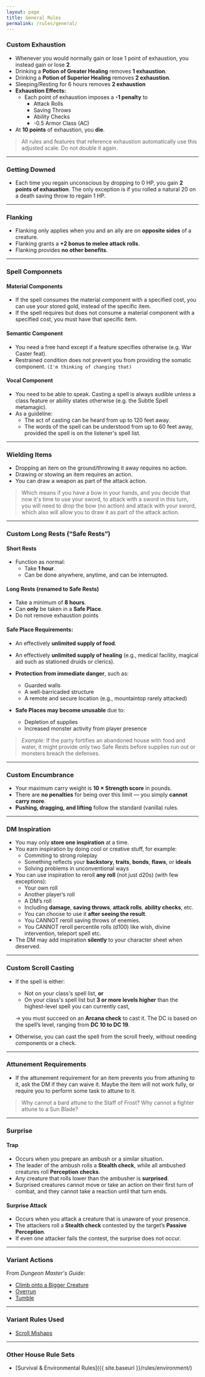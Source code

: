 ```yaml
---
layout: page
title: General Rules
permalink: /rules/general/
---
```


### Custom Exhaustion
- Whenever you would normally gain or lose 1 point of exhaustion, you instead gain or lose **2**.
- Drinking a **Potion of Greater Healing** removes **1 exhaustion**.  
- Drinking a **Potion of Superior Healing** removes **2 exhaustion**.
- Sleeping/Resting for 6 hours removes **2 exhaustion**
- **Exhaustion Effects:**
    - Each point of exhaustion imposes a **-1 penalty** to
        - Attack Rolls
        - Saving Throws
        - Ability Checks
        - -0.5 Armor Class (AC)
- At **10 points** of exhaustion, you **die**.
> All rules and features that reference exhaustion automatically use this adjusted scale. Do not double it again.

---

### Getting Downed
- Each time you regain unconscious by dropping to 0 HP, you gain **2 points of exhaustion**. 
The only exception is if you rolled a natural 20 on a death saving throw to regain 1 HP.

---

### Flanking
- Flanking only applies when you and an ally are on **opposite sides** of a creature.
- Flanking grants a **+2 bonus to melee attack rolls**.
- Flanking provides **no other benefits**.

---

### Spell Componnets

#### Material Components
- If the spell consumes the material component with a specified cost, you can use your stored gold, instead of the specific item.
- If the spell requires but does not consume a material component with a specified cost, you must have that specific item.
#### Semantic Component
- You need a free hand except if a feature specifies otherwise (e.g. War Caster feat).
- Restrained condition does not prevent you from providing the somatic component. `(I'm thinking of changing that)`
#### Vocal Component
  - You need to be able to speak.
    Casting a spell is always audible unless a class feature or ability states otherwise (e.g. the Subtle Spell metamagic).
  - As a guideline:
    - The act of casting can be heard from up to 120 feet away.
    - The words of the spell can be understood from up to 60 feet away, provided the spell is on the listener's spell list.
--- 
### Wielding Items
- Dropping an item on the ground/throwing it away requires no action.
- Drawing or stowing an item requires an action.
- You can draw a weapon as part of the attack action.
> Which means if you have a bow in your hands, and you decide that now it's time to use your sword, 
> to attack with a sword in this turn, you will need to drop the bow (no action) and attack with your sword, 
> which also will allow you to draw it as part of the attack action.

---

### Custom Long Rests (“Safe Rests”)

#### Short Rests
- Function as normal:
    - Take **1 hour**.
    - Can be done anywhere, anytime, and can be interrupted.

#### Long Rests (renamed to **Safe Rests**)
- Take a minimum of **8 hours**.
- Can **only** be taken in a **Safe Place**.
- Do not remove exhaustion points

#### Safe Place Requirements:
- An effectively **unlimited supply of food**.
- An effectively **unlimited supply of healing** (e.g., medical facility, magical aid such as stationed druids or clerics).
- **Protection from immediate danger**, such as:
    - Guarded walls
    - A well-barricaded structure
    - A remote and secure location (e.g., mountaintop rarely attacked)

- **Safe Places may become unusable** due to:
    - Depletion of supplies
    - Increased monster activity from player presence

> *Example:* If the party fortifies an abandoned house with food and water, it might provide only two Safe Rests before supplies run out or monsters breach the defenses.

---

### Custom Encumbrance
- Your maximum carry weight is **10 × Strength score** in pounds.
- There are **no penalties** for being over this limit — you simply **cannot carry more**.
- **Pushing, dragging, and lifting** follow the standard (vanilla) rules.

---

### DM Inspiration
- You may only **store one inspiration** at a time.
- You earn inspiration by doing cool or creative stuff, for example:
    - Commiting to strong roleplay
    - Something  reflects your **backstory**, **traits**, **bonds**, **flaws**, or **ideals**
    - Solving problems in unconventional ways
- You can use inspiration to reroll **any roll** (not just d20s) (with few exceptions):
    - Your own roll
    - Another player’s roll
    - A DM’s roll
    - Including **damage**, **saving throws**, **attack rolls**, **ability checks**, etc.
    - You can choose to use it **after seeing the result**.
    - You CANNOT reroll saving throws of enemies.
    - You CANNOT reroll percentile rolls (d100) like wish, divine intervention, teleport spell etc.
- The DM may add inspiration **silently** to your character sheet when deserved.

---

### Custom Scroll Casting
- If the spell is either:
  - Not on your class's spell list, **or**
  - On your class's spell list but **3 or more levels higher** than the highest-level spell you can currently cast,

  → you must succeed on an **Arcana check** to cast it. The DC is based on the spell’s level, ranging from **DC 10 to DC 19**.

- Otherwise, you can cast the spell from the scroll freely, without needing components or a check.
  
---

### Attunement Requirements
- If the attunement requirement for an item prevents you from attuning to it, ask the DM if they can waive it.
  Maybe the item will not work fully, or require you to perform some task to attune to it.
> Why cannot a bard attune to the Staff of Frost? Why cannot a fighter attune to a Sun Blade?

---
### Surprise

#### Trap
- Occurs when you prepare an ambush or a similar situation.
- The leader of the ambush rolls a **Stealth check**, while all ambushed creatures roll **Perception checks**.
- Any creature that rolls lower than the ambusher is **surprised**.
- Surprised creatures cannot move or take an action on their first turn of combat, and they cannot take a reaction until that turn ends.

#### Surprise Attack
- Occurs when you attack a creature that is unaware of your presence.
- The attackers roll a **Stealth check** contested by the target’s **Passive Perception**.
- If even one attacker fails the contest, the surprise does not occur.

---

### Variant Actions
From *Dungeon Master's Guide*:
- [Climb onto a Bigger Creature](https://2014.5e.tools/variantrules.html#action%20options_dmg)
- [Overrun](https://2014.5e.tools/variantrules.html#action%20options_dmg)
- [Tumble](https://2014.5e.tools/variantrules.html#action%20options_dmg)

---

### Variant Rules Used
- [Scroll Mishaps](https://2014.5e.tools/variantrules.html#scroll%20mishaps_dmg)

--- 

### Other House Rule Sets
- [Survival & Environmental Rules]({{ site.baseurl }}/rules/environment/)
